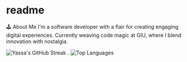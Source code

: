 # readme
🕹️ About Me
I'm a software developer with a flair for creating engaging digital experiences. Currently weaving code magic at GIU, where I blend innovation with nostalgia.


![Yassa's GitHub Streak](https://github-readme-streak-stats.herokuapp.com/?user=Yassa122&theme=dark&background=000000) .   ![Top Languages](https://github-readme-stats.vercel.app/api/top-langs/?username=Yassa122&layout=compact)

